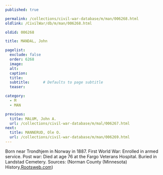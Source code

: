 ```yaml
---
published: true

permalink: /collections/civil-war-database/m/man/006268.html
oldlink: /CivilWar/db/m/man/006268.html

oldid: 006268

title: MANDAL, John

pagelist:
  exclude: false
  order: 6268
  image: 
  alt:
  caption:
  title:
  subtitle:      # Defaults to page subtitle
  teaser:

category: 
  - M 
  - MAN

previous:
  title: MALUM, John A.
  url: /collections/civil-war-database/m/mal/006267.html  
next:
  title: MANNERUD, Ole O.
  url: /collections/civil-war-database/m/man/006269.html   
---
```

Born near Trondhjem in Norway in 1887. First World War: Enrolled in armed service. Post war: Died at age 76 at the Fargo Veterans Hospital. Buried in Landstad Cemetery. Sources: (Norman County (Minnesota) History,[Rootsweb.com](http://Rootsweb.com/))